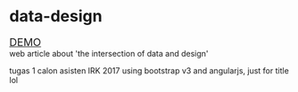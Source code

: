 # data-design

<a href="http://taufanmahaputra.github.io/data-design/" target="_blank" style="font-size:19px">DEMO</a>
<br>
web article about 'the intersection of data and design'

tugas 1 calon asisten IRK 2017
using bootstrap v3 
and angularjs, just for title lol
